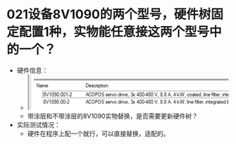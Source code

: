 # 021设备8V1090的两个型号，硬件树固定配置1种，实物能任意接这两个型号中的一个？

- 硬件信息：
    - ![Img](./FILES/021设备8V1090的两个型号，硬件树固定配置1种，实物能任意接这两个型号中的一个？.md/img-20220627222540.png)
    - 带涂层和不带涂层的8V1090实物替换，是否需要更新硬件树？
- 实际测试情况：
    - 硬件在程序上配一个就行，可以直接替换，适配的。
